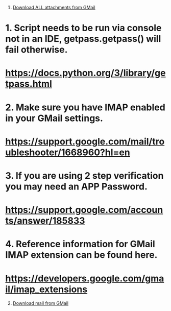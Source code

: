
1. [Download ALL attachments from GMail](./DownloadAttachments.py)
# 1. Script needs to be run via console not in an IDE, getpass.getpass() will fail otherwise.
#    https://docs.python.org/3/library/getpass.html
# 2. Make sure you have IMAP enabled in your GMail settings.
#    https://support.google.com/mail/troubleshooter/1668960?hl=en
# 3. If you are using 2 step verification you may need an APP Password.
#    https://support.google.com/accounts/answer/185833
# 4. Reference information for GMail IMAP extension can be found here.
#    https://developers.google.com/gmail/imap_extensions

2. [Download mail from GMail](./downloadmail.py)